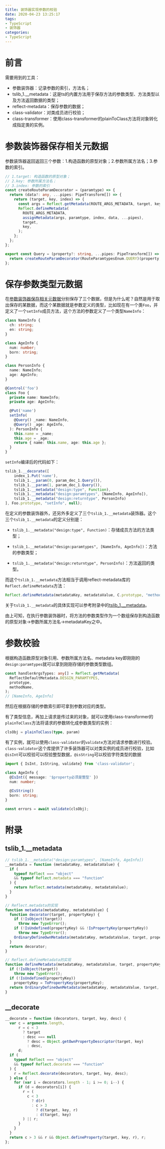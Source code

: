 ```yaml
---
title: 装饰器实现参数的校验
date: 2020-04-23 13:25:17
tags:
- TypeScript
- 装饰器
categories:
- TypeScript
---
```


# 前言

需要用到的工具：

- 参数装饰器：记录参数的索引，方法名；
- tslib_1.__metadata：这是ts的内置方法用于保存方法的参数类型、方法类型以及方法返回数据的类型；
- reflect-metadata：保存参数的数据；
- class-validator：对类成员进行校验；
- class-transformer：使用class-transformer的plainToClass方法将对象转化成指定类的实例。

<!-- more -->

# 参数装饰器保存相关元数据

参数装饰器返回返回三个参数：1.构造函数的原型对象；2.参数所属方法名；3.参数的索引。

```typescript
// 1.target: 构造函数的原型对象；
// 2.key: 参数所属方法名；
// 3.index: 参数的索引
const createRouteParamDecorator = (paramtype) => {
  return (data?: any, ...pipes: PipeTransform[]) => {
    return (target, key, index) => {
      const args = Reflect.getMetadata(ROUTE_ARGS_METADATA, target, key) || {};
      Reflect.defineMetadata(
        ROUTE_ARGS_METADATA,
        assignMetadata(args, paramtype, index, data, ...pipes),
        target,
        key,
      );
    };
  };
};

export const Query = (property?: string, ...pipes: PipeTransform[]) => {
  return createRouteParamDecorator(RouteParamtypesEnum.QUERY)(property, ...pipes);
};
```

# 保存参数类型元数据

在[参数装饰器保存相关元数据](https://github.com/isaaxite/blog/issues/279#issuecomment-617980384)分别保存了三个数据，但是为什么呢？自然是用于取出保存的某数据，而这个某数据就是参数定义的类型，比如现在有一个类`Foo`，并定义了一个`setInfo`成员方法，这个方法的参数定义了一个类型`NameInfo`：

```typescript
class NameInfo {
  ch: string;
  en: string;
}

class AgeInfo {
  num: number;
  born: string;
}

class PersonInfo {
  name: NameInfo;
  age: AgeInfo;
}

@Control('foo')
class Foo {
  private name: NameInfo;
  private age: AgeInfo;

  @Put('name')
  setInfo(
    @Query() _name: NameInfo,
    @Query() _age: AgeInfo,
  ): PersonInfo {
    this.name = _name;
    this.age = _age;
    return { name: this.name, age: this.age };
  }
}
```

`setInfo`编译后的代码如下：

```js
tslib_1.__decorate([
    index_1.Put('name'),
    tslib_1.__param(0, param_dec_1.Query()),
    tslib_1.__param(1, param_dec_1.Query()),
    tslib_1.__metadata("design:type", Function),
    tslib_1.__metadata("design:paramtypes", [NameInfo, AgeInfo]),
    tslib_1.__metadata("design:returntype", PersonInfo)
], Foo.prototype, "setInfo", null);
```

在定义的参数装饰器外，还另外多定义了三个`tslib_1.__metadata`装饰器。这个三个`tslib_1.__metadata`的定义分别是：

- `tslib_1.__metadata("design:type", Function)`：存储成员方法的方法类型；

- `tslib_1.__metadata("design:paramtypes", [NameInfo, AgeInfo])`：方法的参数类型；

- `tslib_1.__metadata("design:returntype", PersonInfo)`：方法返回的类型。

而这个`tslib_1.__metadata`方法相当于调用reflect-metadata库的`Reflect.defineMetadata`方法：

```js
Reflect.defineMetadata(metadataKey, metadataValue, C.prototype, "method");
```

关于`tslib_1.__metadata`的具体实现可以参考附录中的[tslib_1.__metadata](https://github.com/isaaxite/blog/issues/279#issuecomment-617981211)。

由上可知，在执行参数装饰器时，将方法的参数类型作为一个数组保存到构造函数的原型对象->参数所属方法名->metadataKey之中。


# 参数校验

根据构造函数原型对象引用、参数所属方法名、metadata key即刚刚的`design:paramtypes`就可以拿到刚刚存储的参数类型数组。

```typescript
const handlerArgsTypes: any[] = Reflect.getMetadata(
  ReflectDefaultMetadata.DESGIN_PARAMTYPES,
  prototype,
  methodName,
);
// [NameInfo, AgeInfo]
```

然后在根据存储的参数索引即可拿到参数对应的类型。

有了类型信息，再加上请求是传过来的对象，就可以使用class-transformer的`plainToClass`方法将请求的参数转化成参数类型的实例：

```typescript
clsObj = plainToClass(type, param)
```

有了实例，就可以使用`class-validator`的`validate`方法对请求参数进行校验。`class-validator`这个库提供了许多装饰器可以对类实例的成员进行校验，比如`@isInt`可以校验可以校验整型数据，`@isString`可以校验字符类型的数据

```typescript
import { IsInt, IsString, validate} from 'class-validator';

class AgeInfo {
  @IsInt({ message: '$property必须是整型' })
  num: number;
  
  @IsString()
  born: string;
}

const errors = await validate(clsObj);
```


# 附录

## tslib_1.__metadata

```js
// tslib_1.__metadata("design:paramtypes", [NameInfo, AgeInfo])
__metadata = function (metadataKey, metadataValue) {
  if (
    typeof Reflect === "object"
    && typeof Reflect.metadata === "function"
  ) {
    return Reflect.metadata(metadataKey, metadataValue);
  }
}

// Reflect.metadata的实现
function metadata(metadataKey, metadataValue) {
  function decorator(target, propertyKey) {
    if (!IsObject(target))
      throw new TypeError();
    if (!IsUndefined(propertyKey) && !IsPropertyKey(propertyKey))
      throw new TypeError();
    OrdinaryDefineOwnMetadata(metadataKey, metadataValue, target, propertyKey);
  }
  return decorator;
}

// Reflect.defineMetadata的实现
function defineMetadata(metadataKey, metadataValue, target, propertyKey) {
  if (!IsObject(target))
    throw new TypeError();
  if (!IsUndefined(propertyKey))
    propertyKey = ToPropertyKey(propertyKey);
  return OrdinaryDefineOwnMetadata(metadataKey, metadataValue, target, propertyKey);
}
```

## __decorate

```js
__decorate = function (decorators, target, key, desc) {
  var c = arguments.length, 
      r = c < 3 
        ? target 
        : desc === null 
          ? desc = Object.getOwnPropertyDescriptor(target, key)
          : desc,
      d;
  if (
    typeof Reflect === "object" 
    && typeof Reflect.decorate === "function"
  ) {
    r = Reflect.decorate(decorators, target, key, desc);
  } else {
    for (var i = decorators.length - 1; i >= 0; i--) {
      if (d = decorators[i]) {
        r = (
          c < 3
            ? d(r)
            : c > 3 
              ? d(target, key, r) 
              : d(target, key)
        ) || r;
      }
    }
  }
  return c > 3 && r && Object.defineProperty(target, key, r), r;
};
```
